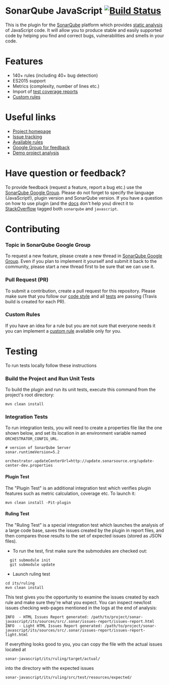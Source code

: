# SonarQube JavaScript [![Build Status](https://travis-ci.org/SonarSource/sonar-javascript.svg?branch=master)](https://travis-ci.org/SonarSource/sonar-javascript)

This is the plugin for the [SonarQube](http://www.sonarqube.org/) platform which provides [static analysis](https://en.wikipedia.org/wiki/Static_program_analysis) of JavaScript code. It will allow you to produce stable and easily supported code by helping you find and correct bugs, vulnerabilities and smells in your code.

# Features
* 140+ rules (including 40+ bug detection)
* ES2015 support
* Metrics (complexity, number of lines etc.)
* Import of [test coverage reports](http://docs.sonarqube.org/display/PLUG/JavaScript+Coverage+Results+Import)
* [Custom rules](http://docs.sonarqube.org/display/DEV/Custom+Rules+for+JavaScript)

# Useful links

* [Project homepage](http://docs.sonarqube.org/display/PLUG/JavaScript+Plugin)
* [Issue tracking](http://jira.sonarsource.com/browse/SONARJS)
* [Available rules](https://nemo.sonarqube.org/coding_rules#languages=js)
* [Google Group for feedback](https://groups.google.com/forum/#!forum/sonarqube)
* [Demo project analysis](https://nemo.sonarqube.org/overview?id=react)

# Have question or feedback?
To provide feedback (request a feature, report a bug etc.) use the [SonarQube Google Group](https://groups.google.com/forum/#!forum/sonarqube). Please do not forget to specify the language (JavaScript!), plugin version and SonarQube version.
If you have a question on how to use plugin (and the [docs](http://docs.sonarqube.org/display/PLUG/JavaScript+Plugin) don't help you) direct it to [StackOverflow](http://stackoverflow.com/questions/tagged/sonarqube+javascript) tagged both `sonarqube` and `javascript`.

# Contributing

### Topic in SonarQube Google Group
To request a new feature, please create a new thread in [SonarQube Google Group](https://groups.google.com/forum/#!forum/sonarqube). Even if you plan to implement it yourself and submit it back to the community, please start a new thread first to be sure that we can use it.

### Pull Request (PR)
To submit a contribution, create a pull request for this repository. Please make sure that you follow our [code style](https://github.com/SonarSource/sonar-developer-toolset#code-style) and all [tests](#testing) are passing (Travis build is created for each PR).

### Custom Rules
If you have an idea for a rule but you are not sure that everyone needs it you can implement a [custom rule](http://docs.sonarqube.org/display/DEV/Custom+Rules+for+JavaScript) available only for you. 

# <a name="testing"></a>Testing
To run tests locally follow these instructions

### Build the Project and Run Unit Tests
To build the plugin and run its unit tests, execute this command from the project's root directory:
```
mvn clean install
```

### Integration Tests
To run integration tests, you will need to create a properties file like the one shown below, and set its location in an environment variable named `ORCHESTRATOR_CONFIG_URL`.
```
# version of SonarQube Server
sonar.runtimeVersion=5.2

orchestrator.updateCenterUrl=http://update.sonarsource.org/update-center-dev.properties
```

#### Plugin Test
The "Plugin Test" is an additional integration test which verifies plugin features such as metric calculation, coverage etc. To launch it:
```
mvn clean install -Pit-plugin
```  

#### Ruling Test
The "Ruling Test" is a special integration test which launches the analysis of a large code base, saves the issues created by the plugin in report files, and then compares those results to the set of expected issues (stored as JSON files).

* To run the test, first make sure the submodules are checked out:
```
  git submodule init 
  git submodule update
```  
* Launch ruling test 
```
cd its/ruling
mvn clean install
```  

This test gives you the opportunity to examine the issues created by each rule and make sure they're what you expect. You can inspect new/lost issues checking web-pages mentioned in the logs at the end of analysis:
```
INFO  - HTML Issues Report generated: /path/to/project/sonar-javascript/its/sources/src/.sonar/issues-report/issues-report.html
INFO  - Light HTML Issues Report generated: /path/to/project/sonar-javascript/its/sources/src/.sonar/issues-report/issues-report-light.html

```
If everything looks good to you, you can copy the file with the actual issues located at
```
sonar-javascript/its/ruling/target/actual/
``` 
into the directory with the expected issues
```
sonar-javascript/its/ruling/src/test/resources/expected/
```
